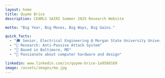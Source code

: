 ```yaml
---
layout: home
title: Quyme Brice
description: CEAMLS SAIRI Summer 2025 Research Website

motto: "Big Year, Big Moves, Big Ways, Big Gains."

quick_facts:
  - "🎓 Senior, Electrical Engineering @ Morgan State University University"
  - "🔬 Research: Anti-Passive Attack System"
  - "📍 Based in Baltimore, MD"
  - "🚀 Passionate about computer hardware and design"

linkedin: www.linkedin.com/in/quyme-brice-1a9588169
image: /assets/images/me.jpg
---
```

